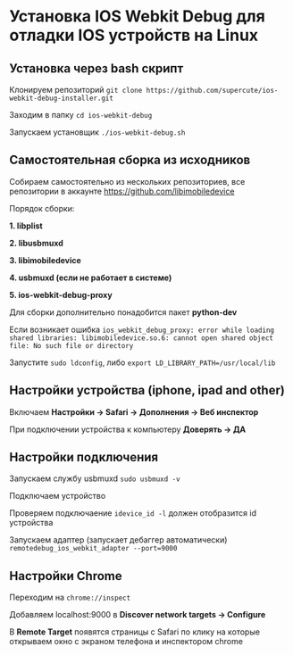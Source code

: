 # Установка IOS Webkit Debug для отладки IOS устройств на Linux

## Установка через bash скрипт

Клонируем  репозиторий ```git clone https://github.com/supercute/ios-webkit-debug-installer.git```

Заходим в папку ```cd ios-webkit-debug```

Запускаем установщик ```./ios-webkit-debug.sh```

## Самостоятельная сборка из исходников 

Собираем самостоятельно из нескольких репозиториев, все репозитории в аккаунте https://github.com/libimobiledevice

Порядок сборки: 

**1. libplist**

**2. libusbmuxd**

**3. libimobiledevice**

**4. usbmuxd (если не работает в системе)**

**5. ios-webkit-debug-proxy**

Для сборки дополнительно понадобится пакет **python-dev**

Если возникает ошибка ```ios_webkit_debug_proxy: error while loading shared libraries: libimobiledevice.so.6: cannot open shared object file: No such file or directory```

Запустите ```sudo ldconfig```, либо ```export LD_LIBRARY_PATH=/usr/local/lib```
## Настройки устройства (iphone, ipad and other)

Включаем **Настройки -> Safari -> Дополнения -> Веб инспектор**

При подключении устройства к компьютеру **Доверять -> ДА**

## Настройки подключения

Запускаем службу usbmuxd ```sudo usbmuxd -v ```

Подключаем устройство

Проверяем подключаение ```idevice_id -l``` должен отобразится id устройства

Запускаем адаптер (запускает дебаггер автоматически) ```remotedebug_ios_webkit_adapter --port=9000```

## Настройки Chrome

Переходим на ```chrome://inspect```

Добавляем localhost:9000 в **Discover network targets -> Configure**

В **Remote Target** появятся страницы с Safari по клику на которые открываем окно с экраном телефона и инспектором chrome
